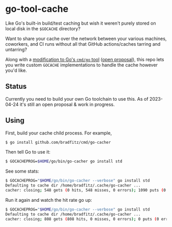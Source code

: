 # go-tool-cache

Like Go's built-in build/test caching but wish it weren't purely stored on local disk in the `$GOCACHE` directory?

Want to share your cache over the network between your various machines, coworkers, and CI runs without all that GitHub actions/caches tarring and untarring?

Along with a [modification to Go's `cmd/go` tool](https://go-review.googlesource.com/c/go/+/486715) ([open proposal](https://github.com/golang/go/issues/59719)), this repo lets you write
custom `GOCACHE` implementations to handle the cache however you'd like.

## Status

Currently you need to build your own Go toolchain to use this. As of 2023-04-24 it's still an open proposal & work in progress.

## Using

First, build your cache child process. For example,

```sh
$ go install github.com/bradfitz/cmd/go-cacher
```

Then tell Go to use it:

```sh
$ GOCACHEPROG=$HOME/go/bin/go-cacher go install std
```

See some stats:

```sh
$ GOCACHEPROG="$HOME/go/bin/go-cacher --verbose" go install std
Defaulting to cache dir /home/bradfitz/.cache/go-cacher ...
cacher: closing; 548 gets (0 hits, 548 misses, 0 errors); 1090 puts (0 errors)
```

Run it again and watch the hit rate go up:

```sh
$ GOCACHEPROG="$HOME/go/bin/go-cacher --verbose" go install std
Defaulting to cache dir /home/bradfitz/.cache/go-cacher ...
cacher: closing; 808 gets (808 hits, 0 misses, 0 errors); 0 puts (0 errors)
```